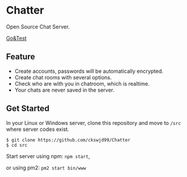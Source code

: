 # Chatter
Open Source Chat Server.

[Go&Test](http://chat.5iq.cc)

## Feature

* Create accounts, passwords will be automatically encrypted.
* Create chat rooms with several options.
* Check who are with you in chatroom, which is realtime.
* Your chats are never saved in the server.

## Get Started
In your Linux or Windows server, clone this repository and move to `/src` where server codes exist.

```
$ git clone https://github.com/ckswjd99/Chatter
$ cd src
```

Start server using npm: `npm start`,

or using pm2: `pm2 start bin/www`

